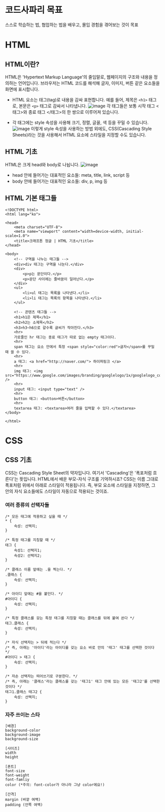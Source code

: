# 코드사파리 목표
스스로 학습하는 법, 협업하는 법을 배우고, 몰입 경험을 겪어보는 것이 목표

# HTML
## HTML이란?
HTML은 'Hypertext Markup Language'의 줄임말로, 웹페이지의 구조와 내용을 정의하는 언어입니다. 브라우저는 HTML 코드를 해석해 글자, 이미지, 버튼 같은 요소들을 화면에 표시합니다.

- HTML 요소는 태그(tag)로 내용을 감싸 표현합니다. 예를 들어, 제목은 `<h1>` 태그로, 본문은 `<p>` 태그로 감싸서 나타냅니다.
![image](https://github.com/user-attachments/assets/cb256d28-0814-4c5d-9358-3ec12e2c4ac3)
각 태그들은 보통 시작 태그 <태그>와 종료 태그 </태그>의 한 쌍으로 이루어져 있습니다.

- 각 태그에는 style 속성을 사용해 크기, 정렬, 글꼴, 색 등을 꾸밀 수 있습니다.
![image](https://github.com/user-attachments/assets/35a53395-449f-4a50-8331-78b0ffafca38)
이렇게 style 속성을 사용하는 방법 외에도, CSS(Cascading Style Sheets)라는 것을 사용해서 HTML 요소에 스타일을 지정할 수도 있습니다.

## HTML 기초
HTML은 크게 head와 body로 나뉩니다.
![image](https://github.com/user-attachments/assets/2afb0afa-d90a-47db-b936-cafc9644736e)

- head 안에 들어가는 대표적인 요소들: meta, title, link, script 등
- body 안에 들어가는 대표적인 요소들: div, p, img 등

## HTML 기본 태그들
```
<!DOCTYPE html>
<html lang="ko">

<head>
    <meta charset="UTF-8">
    <meta name="viewport" content="width=device-width, initial-scale=1.0">
    <title>크래프톤 정글 | HTML 기초</title>
</head>

<body>
    <!-- 구역을 나누는 태그들 -->
    <div>div 태그는 구역을 나눈다.</div>
    <div>
        <p>p는 문단이다.</p>
        <p>문단 사이에는 줄바꿈이 일어난다.</p>
    </div>
    <ul>
        <li>ul 태그는 목록을 나타낸다.</li>
        <li>li 태그는 목록의 항목을 나타낸다.</li>
    </ul>

    <!-- 콘텐츠 태그들 -->
    <h1>h1은 제목</h1>
    <h2>h2는 소제목</h2>
    <h3>h3~h6으로 갈수록 글씨가 작아진다.</h3>
    <hr>
    가로줄인 hr 태그는 종료 태그가 따로 없는 empty 태그이다.
    <hr>
    span 태그는 요소 안에서 특정 <span style="color:red">글자</span>를 꾸밀 때 쓸 수 있다.
    <hr>
    a 태그: <a href="http://naver.com/"> 하이퍼링크 </a>
    <hr>
    img 태그: <img src="https://www.google.com/images/branding/googlelogo/1x/googlelogo_color_272x92dp.png" />
    <hr>
    input 태그: <input type="text" />
    <hr>
    button 태그: <button>버튼</button>
    <hr>
    textarea 태그: <textarea>여러 줄을 입력할 수 있다.</textarea>
</body>

</html>
```

# CSS
## CSS 기초
CSS는 Cascading Style Sheet의 약자입니다. 여기서 'Cascading'은 '폭포처럼 흐른다'는 뜻입니다. HTML에서 배운 부모-자식 구조를 기억하시죠? CSS는 이름 그대로 폭포처럼 위에서 아래로 스타일이 적용됩니다. 즉, 부모 요소에 스타일을 지정하면, 그 안의 자식 요소들에도 스타일이 자동으로 적용되는 것이죠.

### 여러 종류의 선택자들
```
/* 모든 태그에 적용하고 싶을 때 */
* {
    속성: 선택지;
}

/* 특정 태그를 지칭할 때 */
태그 {
    속성1: 선택지1;
    속성2: 선택지2;
}

/* 클래스 이름 앞에는 .을 찍는다. */
.클래스 {
    속성: 선택지;
}

/* 아이디 앞에는 #을 붙인다. */
#아이디 {
    속성: 선택지;
}

/* 특정 클래스를 갖는 특정 태그를 지칭할 때는 클래스를 뒤에 붙여 쓴다 */
태그.클래스 {
    속성: 선택지;
}

/* 자식 선택자는 > 뒤에 적는다 */
/* 즉, 아래는 '아이디'라는 아이디를 갖는 요소 바로 안의 '태그' 태그를 선택한 것이다 */
#아이디 > 태그 {
    속성: 선택지;
}

/* 자손 선택자는 띄어쓰기로 구분한다. */
/* 즉, 아래는 '클래스'라는 클래스를 갖는 '태그1' 태그 안에 있는 모든 '태그2'를 선택한 것이다 */
태그1.클래스 태그2 {
    속성: 선택지;
}
```

### 자주 쓰이는 스타
```
[배경]
background-color
background-image
background-size

[사이즈]
width
height

[폰트]
font-size
font-weight
font-famliy
color (*주의: font-color가 아니라 그냥 color에요!)

[간격]
margin (바깥 여백)
padding (안쪽 여백)
```

